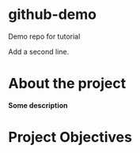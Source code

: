 # github-demo
Demo repo for tutorial

Add a second line.

# About the project
**Some description**

# Project Objectives
